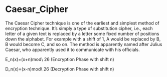 # Caesar_Cipher

The Caesar Cipher technique is one of the earliest and simplest method of encryption technique. It’s simply a type of substitution cipher, i.e., each letter of a given text is replaced by a letter some fixed number of positions down the alphabet. For example with a shift of 1, A would be replaced by B, B would become C, and so on. The method is apparently named after Julius Caesar, who apparently used it to communicate with his officials.

E_n(x)=(x+n)mod\ 26 (Encryption Phase with shift n)

D_n(x)=(x-n)mod\ 26 (Decryption Phase with shift n)
